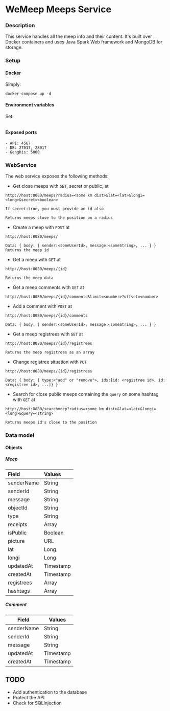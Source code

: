 # WeMeep Meeps Service
### Description
This service handles all the meep info and their content. It's built over Docker containers and uses Java Spark Web framework and MongoDB for storage.
### Setup
#### Docker
Simply:
```
docker-compose up -d
```
#### Environment variables
Set:
```
```

#### Exposed ports
```
- API: 4567
- DB: 27017, 28017
- Genghis: 5000
```

### WebService
The web service exposes the following methods:
- Get close meeps with `GET`, secret or public, at

```
http://host:8080/meeps?radius=<some km dist>&lat=<lat>&longi=<long>&secret=<boolean>

If secret:true, you must provide an id also

Returns meeps close to the position on a radius
```

- Create a meep with `POST` at

```
http://host:8080/meeps/

Data: { body: { sender:<someUserId>, message:<someString>, ... } }
Returns the meep id
```
- Get a meep with `GET` at

```
http://host:8080/meeps/{id}

Returns the meep data
```
- Get a meep comments with `GET` at

```
http://host:8080/meeps/{id}/comments&limit=<number>?offset=<number>
```

- Add a comment with `POST` at

```
http://host:8080/meeps/{id}/comments

Data: { body: { sender:<someUserId>, message:<someString>, ... } }
```
- Get a meep registrees with `GET` at

```
http://host:8080/meeps/{id}/registrees

Returns the meep registrees as an array
```
- Change registree situation with `PUT`

```
http://host:8080/meeps/{id}/registrees

Data: { body: { type:<"add" or "remove">, ids:[id: <registree id>, id: <registree id>, ...]} }
```
- Search for close public meeps containing the `query` on some hashtag with `GET` at

```
http://host:8080/searchmeep?radius=<some km dist>&lat=<lat>&longi=<long>&query=<string>

Returns meeps id's close to the position
```
### Data model
#### Objects
##### Meep
|  Field      |  Values   |
| :---------- | :-------- |
| senderName      | String    |
| senderId    | String    |
| message     | String    |
| objectId          | String    |
| type        | String    |
| receipts    | Array<Comment>    |
| isPublic      | Boolean   |
| picture     | URL       |
| lat     | Long       |
| longi     | Long       |
| updatedAt   | Timestamp |
| createdAt   | Timestamp |
| registrees   | Array<User> |
| hashtags  | Array<String> |

##### Comment
|Field   |Values   |
|---|---|
| senderName  | String  |
| senderId   | String |
| message     | String    |
| updatedAt | Timestamp |
| createdAt | Timestamp |

## TODO
- Add authentication to the database
- Protect the API
- Check for SQLInjection
